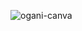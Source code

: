 ![ogani-canva](https://github.com/aslan-asilon31/ogani_laravel8/assets/116990574/99e03cda-3640-461d-835b-94ec09f0325c)
